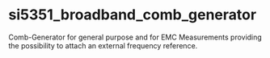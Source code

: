# si5351_broadband_comb_generator
Comb-Generator for general purpose and for EMC Measurements providing the possibility to attach an external frequency reference. 

